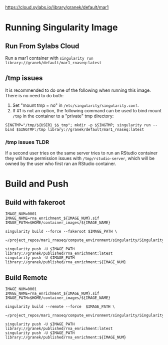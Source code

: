 
https://cloud.sylabs.io/library/granek/default/mar1

# Running Singularity Image
## Run From Sylabs Cloud
Run a mar1 container with `singularity run library://granek/default/mar1_rnaseq:latest`

## /tmp issues
It is recommended to do one of the following when running this image. There is no need to do both:

1. Set "mount tmp = no" in `/etc/singularity/singularity.conf`.
2. If #1 is not an option, the following command can be used to bind mount `/tmp` in the container to a "private" tmp directory:
```
SINGTMP="/tmp/${USER}_$$_tmp"; mkdir -p $SINGTMP; singularity run --bind $SINGTMP:/tmp library://granek/default/mar1_rnaseq:latest
```
### /tmp issues TLDR
If a second user tries on the same server tries to run an RStudio container they will have permission issues with `/tmp/rstudio-server`, which will be owned by the user who first ran an RStudio container.




# Build and Push
## Build with fakeroot
```
IMAGE_NUM=0001
IMAGE_NAME=rna_enrichment_${IMAGE_NUM}.sif
IMAGE_PATH=$HOME/container_images/${IMAGE_NAME}

singularity build --force --fakeroot $IMAGE_PATH \
  ~/project_repos/mar1_rnaseq/compute_environment/singularity/Singularity

singularity push -U $IMAGE_PATH library://granek/published/rna_enrichment:latest
singularity push -U $IMAGE_PATH library://granek/published/rna_enrichment:${IMAGE_NUM}
```

## Build Remote
```
IMAGE_NUM=0001
IMAGE_NAME=rna_enrichment_${IMAGE_NUM}.sif
IMAGE_PATH=$HOME/container_images/${IMAGE_NAME}

singularity build --remote --force  $IMAGE_PATH \
  ~/project_repos/mar1_rnaseq/compute_environment/singularity/Singularity

singularity push -U $IMAGE_PATH library://granek/published/rna_enrichment:latest
singularity push -U $IMAGE_PATH library://granek/published/rna_enrichment:${IMAGE_NUM}
```